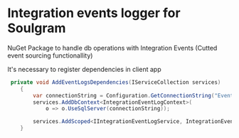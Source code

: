 # Integration events logger for Soulgram 
NuGet Package to handle db operations with Integration Events (Cutted event sourcing functionallity)

It's necessary to register dependencies in client app
```c#
 private void AddEventLogsDependencies(IServiceCollection services)
    {
        var connectionString = Configuration.GetConnectionString("EventLogDb");
        services.AddDbContext<IntegrationEventLogContext>(
            o => o.UseSqlServer(connectionString));

        services.AddScoped<IIntegrationEventLogService, IntegrationEventLogService>();
    }
```
